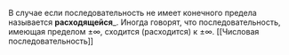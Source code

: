 В случае если последовательность не имеет конечного предела называется __расходящейся___. Иногда говорят, что последовательность, имеющая пределом $\pm \infty$, сходится (расходится) к $\pm \infty$.
[[Числовая последовательность]]
